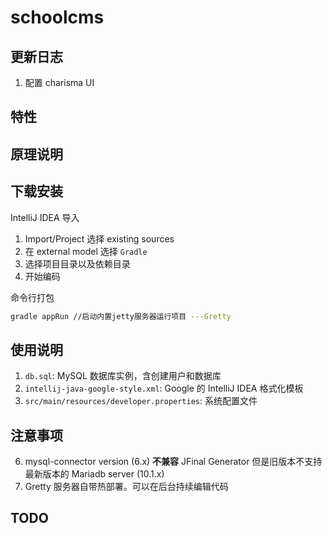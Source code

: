 # schoolcms

## 更新日志

1. 配置 charisma UI

## 特性
## 原理说明
## 下载安装

IntelliJ IDEA 导入

1. Import/Project 选择 existing sources
2. 在 external model 选择 `Gradle`
3. 选择项目目录以及依赖目录
4. 开始编码

命令行打包

```sh
gradle appRun //启动内置jetty服务器运行项目 ---Gretty
```

## 使用说明

1. `db.sql`: MySQL 数据库实例，含创建用户和数据库
2. `intellij-java-google-style.xml`: Google 的 IntelliJ IDEA 格式化模板
3. `src/main/resources/developer.properties`: 系统配置文件

## 注意事项

6. mysql-connector version (6.x) **不兼容** JFinal Generator 但是旧版本不支持最新版本的 Mariadb server (10.1.x)
7. Gretty 服务器自带热部署。可以在后台持续编辑代码

## TODO

